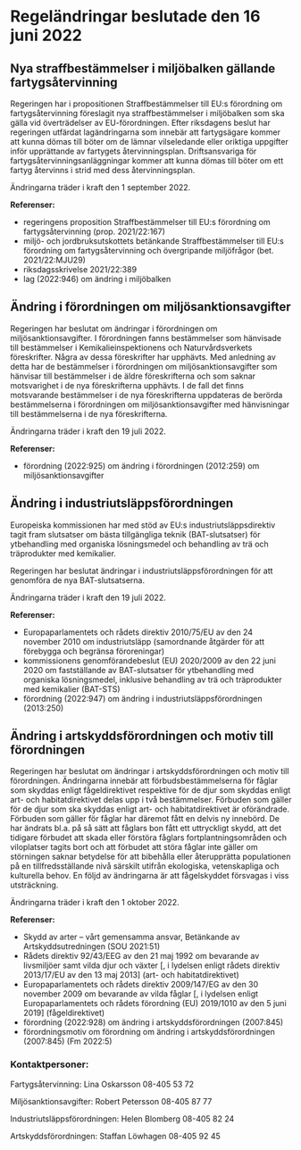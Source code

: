 # Regeländringar beslutade den 16 juni 2022

## Nya straffbestämmelser i miljöbalken gällande fartygsåtervinning

Regeringen har i propositionen Straffbestämmelser till EU:s förordning om fartygsåtervinning föreslagit nya straffbestämmelser i miljöbalken som ska gälla vid överträdelser av EU-förordningen. Efter riksdagens beslut har regeringen utfärdat lagändringarna som innebär att fartygsägare kommer att kunna dömas till böter om de lämnar vilseledande eller oriktiga uppgifter inför upprättande av fartygets återvinningsplan. Driftsansvariga för fartygsåtervinningsanläggningar kommer att kunna dömas till böter om ett fartyg återvinns i strid med dess återvinningsplan.

Ändringarna träder i kraft den 1 september 2022.

**Referenser:**

* regeringens proposition Straffbestämmelser till EU:s förordning om fartygsåtervinning (prop. 2021/22:167)
* miljö- och jordbruksutskottets betänkande Straffbestämmelser till EU:s förordning om fartygsåtervinning och övergripande miljöfrågor (bet. 2021/22:MJU29)
* riksdagsskrivelse 2021/22:389
* lag (2022:946) om ändring i miljöbalken

## Ändring i förordningen om miljösanktionsavgifter

Regeringen har beslutat om ändringar i förordningen om miljösanktionsavgifter. I förordningen fanns bestämmelser som hänvisade till bestämmelser i Kemikalieinspektionens och Naturvårdsverkets föreskrifter. Några av dessa föreskrifter har upphävts. Med anledning av detta har de bestämmelser i förordningen om miljösanktionsavgifter som hänvisar till bestämmelser i de äldre föreskrifterna och som saknar motsvarighet i de nya föreskrifterna upphävts. I de fall det finns motsvarande bestämmelser i de nya föreskrifterna uppdateras de berörda bestämmelserna i förordningen om miljösanktionsavgifter med hänvisningar till bestämmelserna i de nya föreskrifterna.

Ändringarna träder i kraft den 19 juli 2022.

**Referenser:**

* förordning (2022:925) om ändring i förordningen (2012:259) om miljösanktionsavgifter

## Ändring i industriutsläppsförordningen

Europeiska kommissionen har med stöd av EU:s industriutsläppsdirektiv tagit fram slutsatser om bästa tillgängliga teknik (BAT-slutsatser) för ytbehandling med organiska lösningsmedel och behandling av trä och träprodukter med kemikalier.

Regeringen har beslutat ändringar i industriutsläppsförordningen för att genomföra de nya BAT-slutsatserna.

Ändringarna träder i kraft den 19 juli 2022.

**Referenser:**

* Europaparlamentets och rådets direktiv 2010/75/EU av den 24 november 2010 om industriutsläpp (samordnande åtgärder för att förebygga och begränsa föroreningar)
* kommissionens genomförandebeslut (EU) 2020/2009 av den 22 juni 2020 om fastställande av BAT-slutsatser för ytbehandling med organiska lösningsmedel, inklusive behandling av trä och träprodukter med kemikalier (BAT-STS)
* förordning (2022:947) om ändring i industriutsläppsförordningen (2013:250)

## Ändring i artskyddsförordningen och motiv till förordningen

Regeringen har beslutat om ändringar i artskyddsförordningen och motiv till förordningen. Ändringarna innebär att förbudsbestämmelserna för fåglar som skyddas enligt fågeldirektivet respektive för de djur som skyddas enligt art- och habitatdirektivet delas upp i två bestämmelser. Förbuden som gäller för de djur som ska skyddas enligt art- och habitatdirektivet är oförändrade. Förbuden som gäller för fåglar har däremot fått en delvis ny innebörd. De har ändrats bl.a. på så sätt att fåglars bon fått ett uttryckligt skydd, att det tidigare förbudet att skada eller förstöra fåglars fortplantningsområden och viloplatser tagits bort och att förbudet att störa fåglar inte gäller om störningen saknar betydelse för att bibehålla eller återupprätta populationen på en tillfredsställande nivå särskilt utifrån ekologiska, vetenskapliga och kulturella behov. En följd av ändringarna är att fågelskyddet försvagas i viss utsträckning.

Ändringarna träder i kraft den 1 oktober 2022.

**Referenser:**

* Skydd av arter – vårt gemensamma ansvar, Betänkande av Artskyddsutredningen (SOU 2021:51)
* Rådets direktiv 92/43/EEG av den 21 maj 1992 om bevarande av livsmiljöer samt vilda djur och växter [, i lydelsen enligt rådets direktiv 2013/17/EU av den 13 maj 2013] (art- och habitatdirektivet)
* Europaparlamentets och rådets direktiv 2009/147/EG av den 30 november 2009 om bevarande av vilda fåglar [, i lydelsen enligt Europaparlamentets och rådets förordning (EU) 2019/1010 av den 5 juni 2019] (fågeldirektivet)
* förordning (2022:928) om ändring i artskyddsförordningen (2007:845)
* förordningsmotiv om förordning om ändring i artskyddsförordningen (2007:845)
  (Fm 2022:5)

### Kontaktpersoner:

Fartygsåtervinning: Lina Oskarsson 08-405 53 72

Miljösanktionsavgifter: Robert Petersson 08-405 87 77

Industriutsläppsförordningen: Helen Blomberg 08-405 82 24

Artskyddsförordningen: Staffan Löwhagen 08-405 92 45
